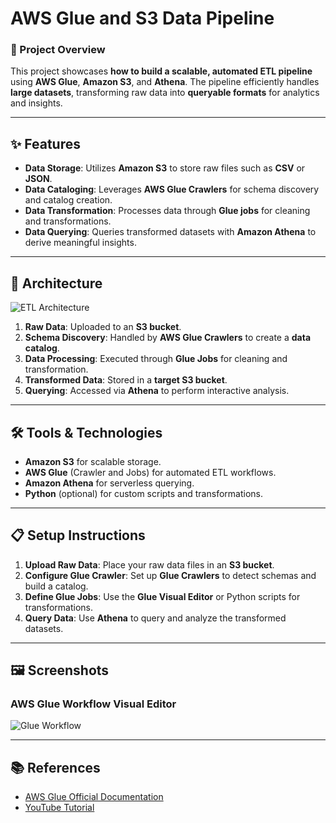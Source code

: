 # **AWS Glue and S3 Data Pipeline**

### **🌟 Project Overview**
This project showcases **how to build a scalable, automated ETL pipeline** using **AWS Glue**, **Amazon S3**, and **Athena**. The pipeline efficiently handles **large datasets**, transforming raw data into **queryable formats** for analytics and insights.

---

## **✨ Features**
- **Data Storage**: Utilizes **Amazon S3** to store raw files such as **CSV** or **JSON**.
- **Data Cataloging**: Leverages **AWS Glue Crawlers** for schema discovery and catalog creation.
- **Data Transformation**: Processes data through **Glue jobs** for cleaning and transformations.
- **Data Querying**: Queries transformed datasets with **Amazon Athena** to derive meaningful insights.

---

## **🔧 Architecture**
![ETL Architecture](path/to/architecture-diagram.png)

1. **Raw Data**: Uploaded to an **S3 bucket**.
2. **Schema Discovery**: Handled by **AWS Glue Crawlers** to create a **data catalog**.
3. **Data Processing**: Executed through **Glue Jobs** for cleaning and transformation.
4. **Transformed Data**: Stored in a **target S3 bucket**.
5. **Querying**: Accessed via **Athena** to perform interactive analysis.

---

## **🛠️ Tools & Technologies**
- **Amazon S3** for scalable storage.  
- **AWS Glue** (Crawler and Jobs) for automated ETL workflows.  
- **Amazon Athena** for serverless querying.  
- **Python** (optional) for custom scripts and transformations.

---

## **📋 Setup Instructions**
1. **Upload Raw Data**: Place your raw data files in an **S3 bucket**.  
2. **Configure Glue Crawler**: Set up **Glue Crawlers** to detect schemas and build a catalog.  
3. **Define Glue Jobs**: Use the **Glue Visual Editor** or Python scripts for transformations.  
4. **Query Data**: Use **Athena** to query and analyze the transformed datasets.  

---

## **🖼️ Screenshots**
### **AWS Glue Workflow Visual Editor**  
![Glue Workflow](path/to/glue-workflow-screenshot.png)

---

## **📚 References**
- [AWS Glue Official Documentation](https://docs.aws.amazon.com/glue/)  
- [YouTube Tutorial](https://www.youtube.com/watch?v=1IJJmWKzeXQ)
